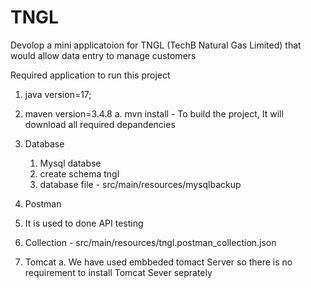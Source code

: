 # TNGL
Devolop a mini applicatoion for TNGL (TechB Natural Gas Limited) that would allow data entry to manage customers

Required application to run this project
 1. java version=17;
 2. maven version=3.4.8
 	a. mvn install - To build the project, It will download all required depandencies 
 	
 3. Database
 	1. Mysql databse
 	2. create schema tngl
 	3. database file - src/main/resources/mysqlbackup
 	
 4. Postman
   1. It is used to done API testing 
   2. Collection - src/main/resources/tngl.postman_collection.json	
   
 5. Tomcat 
   a. We have used embbeded tomact Server so there is no requirement to install Tomcat Sever seprately  
 	